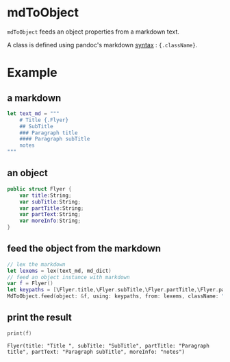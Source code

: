 # mdToObject

`mdToObject` feeds an object properties from a markdown text.

A class is defined using pandoc's markdown <a href="https://pandoc.org/MANUAL.html#pandocs-markdown">syntax</a> : `{.className}`.

# Example 

## a markdown
```swift
let text_md = """
    # Title {.Flyer}
    ## SubTitle
    ### Paragraph title
    #### Paragraph subTitle
    notes
"""
```

## an object
```swift
public struct Flyer {
    var title:String;
    var subTitle:String;
    var partTitle:String;
    var partText:String;
    var moreInfo:String;
}
```

## feed the object from the markdown

```swift
// lex the markdown
let lexems = lex(text_md, md_dict)
// feed an object instance with markdown
var f = Flyer()
let keypaths = [\Flyer.title,\Flyer.subTitle,\Flyer.partTitle,\Flyer.partText,\Flyer.moreInfo]
MdToObject.feed(object: &f, using: keypaths, from: lexems, className: "Flyer")
```

## print the result

```swift
print(f)
```

```
Flyer(title: "Title ", subTitle: "SubTitle", partTitle: "Paragraph title", partText: "Paragraph subTitle", moreInfo: "notes")
```
